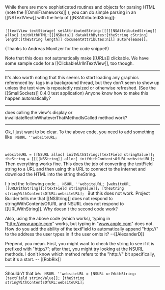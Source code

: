 While there are more sophisticated routines and objects for parsing HTML (note the [[OmniFrameworks]] ), you can do simple parsing in an [[NSTextView]] with the help of [[NSAttributedString]]:

<code>
[[textView textStorage] setAttributedString:[[[[[NSAttributedString]] 
alloc] initWithHTML:[[[NSData]] dataWithBytes:[theString cString] 
length:[theString length]] documentAttributes:nil] autorelease]];
</code>

(Thanks to Andreas Monitzer for the code snippet!)

Note that this does not automatically make [[URLs]] clickable. We have some sample code for a [[ClickableUrlInTextView]], too though.

----

It's also worth noting that this seems to start loading any graphics referenced by <img> tags in a background thread, but they don't seem to show up unless the text view is repeatedly resized or otherwise refreshed.  (See the [[SmallSockets]] 0.4.0 test application)  Anyone know how to make this happen automatically?

----

does calling the view's display or invalidateRectInWhateverThatMethodIsCalled method work?

----

Ok, I just want to be clear.  To the above code, you need to add something like
<code>
NSURL ''websiteURL;

websiteURL = [[NSURL alloc] initWithString:[textField stringValue]];
theString = [[[[NSString]] alloc] initWithContentsOfURL:websiteURL];
</code>
Then everything works fine.  This does the job of converting the textField string to a URL and then using this URL to connect to the internet and download the HTML into the string theString.

I tried the following code...
<code>
NSURL ''websiteURL;
[websiteURL [[URLWithString]]:[textField stringValue]];
[theString stringWithContentsOfURL:websiteURL];
</code>
But this does not work.  Project Builder tells me that [[NSString]] does not respond to stringWithContentsOfURL and NSURL does not respond to [[URLWithString]].  Why doesn't the second code work?

Also, using the above code (which works), typing in "http://www.apple.com" works, but typing in "www.apple.com" does not.  How do you add the ability of the textField to automatically append "http://" to the address the user types in if the user omits it? --[[AlexanderD]]

Prepend, you mean. First, you might want to check the string to see if it is prefixed with "http://"; after that, you might try looking at the NSURL methods. I don't know which method refers to the "http://" bit specifically, but it's a start. -- [[RobRix]]

----
Shouldn't that be:
<code>
NSURL ''websiteURL = [NSURL urlWithString: [textField stringValue]];
[theString stringWithContentsOfURL:websiteURL];
</code>